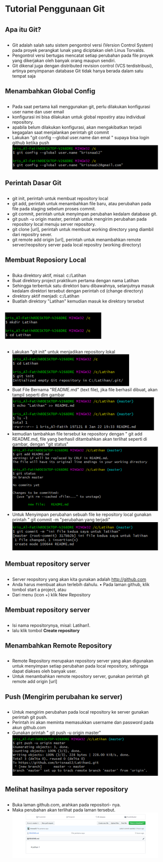 # Tutorial Penggunaan Git <h1>
## Apa itu Git? <h2>
* Git adalah salah satu sistem pengontrol versi (Version Control
System) pada proyek perangkat lunak yang diciptakan oleh Linus
Torvalds. 
* Pengontrol versi bertugas mencatat setiap perubahan pada file
proyek yang dikerjakan oleh banyak orang maupun sendiri. 
* Git dikenal juga dengan distributed revision control (VCS terdistribusi),
artinya penyimpanan database Git tidak hanya berada dalam satu
tempat saja

## Menambahkan Global Config <h2>
* Pada saat pertama kali menggunakan git, perlu dilakukan konfigurasi
user name dan user email
* konfigurasi ini bisa dilakukan untuk global repostiry atau individual
repository. 
* apabila belum dilakukan konfigurasi, akan mengakibatkan terjadi
kegagalan saat menjalankan perintah git commit
* Lakukan "git config --global user.name dan emal " 
supaya bisa login github ketika push
![GitHub Logo](1.png) 

## Perintah Dasar Git <h2>
* git init, perintah untuk membuat repository local
* git add, perintah untuk menambahkan file baru, atau perubahan
pada file pada staging sebelum proses commit. 
* git commit, perintah untuk menyimpan perubahan kedalam database git. 
* git push -u origin master, perintah untuk mengirim perubahan pada repository local menuju server repository. 
* git clone [url], perintah untuk membuat working directory yang diambil dari repositry sever.
* git remote add origin [url], perintah untuk menambahkan remote server/reopsitory server pada local repositry (working directory)

## Membuat Reposiory Local <h2>
* Buka direktory aktif, misal: c:/Latihan
* Buat direktory project praktikum pertama dengan nama Latihan
* Sehingga terbentuk satu direktori baru dibawahnya, selanjutnya masuk kedalam direktori tersebut dengan perintah cd (change
directory)
* direktory aktif menjadi: c:/Latihan 
* Buatlah direktory "Latihan" kemudian masuk ke direktory tersebut 
## ![GitHub Logo](2.png) <h2>
* Lakukan "git init" untuk menjadikan repository lokal 
![GitHub Logo](3.png)
* Buat File Bernama "README.md" (text file), jika file berhasil dibuat, akan tampil seperti dlm gambar
![GitHub Logo](4.png)
* kemudian tambahkan file tersebut ke repository dengan " git add 
README.md, file yang berhasil ditambahkan akan terlihat seperti di 
gambar, dengan "git status" 
![GitHub Logo](5.png)
* Untuk  Menyimpan perubahan sebuah file ke repository local gunakan 
printah " git commit -m "perubahan yang terjadi"
![GitHub Logo](6.png)
## Membuat repository server <h2>
* Server reopsitory yang akan kita gunakan adalah http://github.com
* Anda harus membuat akun terlebih dahulu. • Pada laman github, klik tombol start a project, atau
* Dari menu (icon +) klik New Repository

## Membuat repository server <h2>
* Isi nama repositorynya, misal: Latihan1.  
* lalu klik tombol **Create repository**

## Menambahkan Remote Repository <h2>
* Remote Repository merupakan repository server yang akan digunakan untuk menyimpan setiap perubahan pada local repository,
sehingga dapat diakses oleh banyak user. 
* Untuk menambahkan remote repository server, gunakan perintah
git remote add origin [url]
 
## Push (Mengirim perubahan ke server) <h2>
* Untuk mengirim perubahan pada local repository ke server gunakan perintah git push.
* Perintah ini akan meminta memasukkan username dan password pada akun github.com
* Gunakan printah " git push -u origin master" 
![GitHub Logo](8.png)

## Melihat hasilnya pada server repository <h2>
* Buka laman github.com, arahkan pada repositori- nya. 
* Maka perubahan akan terlihat pada laman tersebut. 
![GitHub Logo](9.png)
